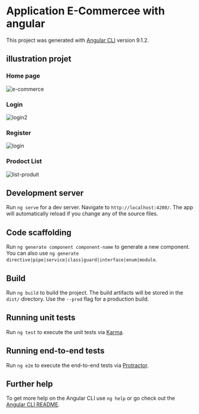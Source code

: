 # Application E-Commercee with angular 

This project was generated with [Angular CLI](https://github.com/angular/angular-cli) version 9.1.2.

## illustration projet
### Home page
![e-commerce](https://user-images.githubusercontent.com/55744826/154861828-11acf156-1a7d-4a44-a72d-0038e12379e2.PNG)
### Login
![login2](https://user-images.githubusercontent.com/55744826/154861982-55909bd9-c35d-416d-a3ff-a6df750b69da.PNG)
### Register
![login](https://user-images.githubusercontent.com/55744826/154862003-0a5726fd-0986-4732-a11b-9b1fe55f9b35.PNG)
### Prodoct List
![list-produit](https://user-images.githubusercontent.com/55744826/154862027-af194358-40b3-4e8a-a3a3-e6ced11135ca.PNG)


## Development server

Run `ng serve` for a dev server. Navigate to `http://localhost:4200/`. The app will automatically reload if you change any of the source files.

## Code scaffolding

Run `ng generate component component-name` to generate a new component. You can also use `ng generate directive|pipe|service|class|guard|interface|enum|module`.

## Build

Run `ng build` to build the project. The build artifacts will be stored in the `dist/` directory. Use the `--prod` flag for a production build.

## Running unit tests

Run `ng test` to execute the unit tests via [Karma](https://karma-runner.github.io).

## Running end-to-end tests

Run `ng e2e` to execute the end-to-end tests via [Protractor](http://www.protractortest.org/).

## Further help

To get more help on the Angular CLI use `ng help` or go check out the [Angular CLI README](https://github.com/angular/angular-cli/blob/master/README.md).
